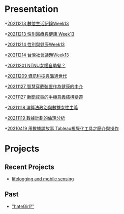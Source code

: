 # Presentation
*[20211213 數位生活記錄Week13]()

*[20211213 性別醫療與健康 Week13]()

*[20211214 性別與健康Week13](https://docs.google.com/presentation/d/e/2PACX-1vQPvlvPjFvCWMrAR21SWi4e6zyXhPlUFuhruvvj1FPvMzebhjZ40ScaJmJMZbo6ODPpJp5OzXMAZsf5/pub?start=false&loop=false&delayms=3000)

*[20211214 台灣社會議題Week13]()

*[20211201 NTNU女權自助餐？]()

*[20211209 資訊科技與溝通世代]()

*[20211127 智慧穿戴裝置作為健康的中介]()

*[20211127 新聞敘事的手機意義結構變遷]()

*[20211118 演算法政治與數據女性主義]()

*[20211119 數據計劃的倫理分析]()

*[20210419 用數據說故事 Tableau視覺化工具之簡介與操作]()


# Projects

## Recent Projects
* [lifelogging and mobile sensing]()

## Past
* ["hateGirl?"]()

